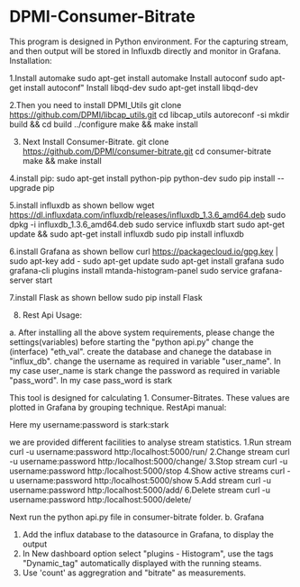 # DPMI-Consumer-Bitrate

This program is designed in Python environment. For the capturing stream, and then output will be stored in Influxdb directly and monitor in Grafana.
Installation:

1.Install automake
		sudo apt-get install automake
  Install autoconf
  		sudo apt-get install autoconf"
  Install libqd-dev
  		sudo apt-get install libqd-dev
  
 2.Then you need to install DPMI_Utils
		git clone https://github.com/DPMI/libcap_utils.git
		cd libcap_utils
		autoreconf -si
		mkdir build && cd build
		../configure
		make && make install

3. Next Install Consumer-Bitrate.
		git clone https://github.com/DPMI/consumer-bitrate.git
		cd consumer-bitrate
		make && make install
		
4.install pip:
		sudo apt-get install python-pip python-dev
		sudo pip install --upgrade pip 

5.install influxdb as shown bellow
		wget https://dl.influxdata.com/influxdb/releases/influxdb_1.3.6_amd64.deb
		sudo dpkg -i influxdb_1.3.6_amd64.deb
		sudo service influxdb start
		sudo apt-get update && sudo apt-get install influxdb
		sudo pip install influxdb

6.install Grafana as shown bellow
curl https://packagecloud.io/gpg.key | sudo apt-key add -
		sudo apt-get update
		sudo apt-get install grafana
		sudo grafana-cli plugins install mtanda-histogram-panel
		sudo service grafana-server start
	
7.install Flask as shown bellow
		sudo pip install Flask

8. Rest Api Usage:

a. After installing all the above system requirements, please change the settings(variables) before starting the "python api.py"
		change the (interface) "eth_val".
		create the database and chanege the database in "influx_db".
		change the username as required in variable "user_name". In my case user_name is stark
		change the password as required in variable "pass_word". In my case pass_word is stark
	
This tool is designed for calculating
                1. Consumer-Bitrates.
These values are plotted in Grafana by grouping technique.
RestApi manual:

Here my username:password is stark:stark

we are provided different facilities to analyse stream statistics.
1.Run stream
		curl -u username:password http:/localhost:5000/run/<stream>
2.Change stream
		curl -u username:password http:/localhost:5000/change/<stream>
3.Stop stream
		curl -u username:password http:/localhost:5000/stop
4.Show active streams
		curl -u username:password http:/localhost:5000/show
5.Add stream
		curl -u username:password http:/localhost:5000/add/<stream>
6.Delete stream
		curl -u username:password http:/localhost:5000/delete/<stream>

Next run the python api.py file in consumer-bitrate folder.
b. Grafana
1. Add the influx database to the datasource in Grafana, to display the output
2. In New dashboard option select "plugins - Histogram", use the tags "Dynamic_tag" automatically displayed with the running steams.
3. Use 'count' as aggregration and "bitrate" as measurements.

